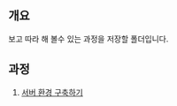 ## 개요
보고 따라 해 볼수 있는 과정을 저장할 폴더입니다.

## 과정
1. [서버 환경 구축하기](https://github.com/BJ-Lim/SystemProgramming/blob/master/tutorial/01_install_env.md)

